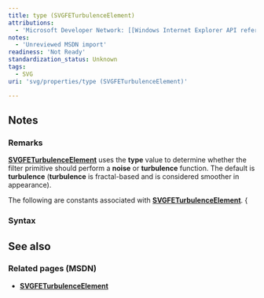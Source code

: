 ```yaml
---
title: type (SVGFETurbulenceElement)
attributions:
  - 'Microsoft Developer Network: [[Windows Internet Explorer API reference](http://msdn.microsoft.com/en-us/library/ie/hh828809%28v=vs.85%29.aspx) Article]'
notes:
  - 'Unreviewed MSDN import'
readiness: 'Not Ready'
standardization_status: Unknown
tags:
  - SVG
uri: 'svg/properties/type (SVGFETurbulenceElement)'

---
```

## <span>Notes</span>

### <span>Remarks</span>

[**SVGFETurbulenceElement**](/svg/elements/feTurbulence) uses the **type** value to determine whether the filter primitive should perform a **noise** or **turbulence** function. The default is **turbulence** (**turbulence** is fractal-based and is considered smoother in appearance).

The following are constants associated with [**SVGFETurbulenceElement**](/svg/elements/feTurbulence). {

### <span>Syntax</span>

## <span>See also</span>

### <span>Related pages (MSDN)</span>

-   [**SVGFETurbulenceElement**](/svg/elements/feTurbulence)
